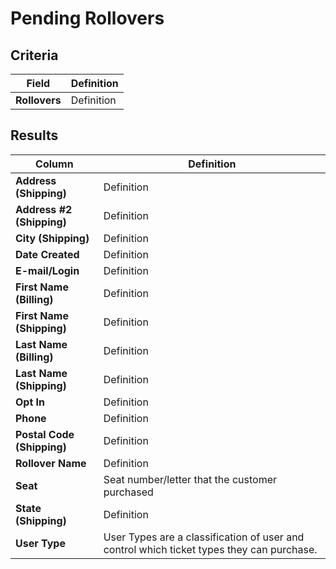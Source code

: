 # Pending Rollovers

## Criteria

| **Field** | **Definition** |
| --- | --- |
| **Rollovers** | Definition |

## Results

| **Column** | **Definition** |
| --- | --- |
| **Address \(Shipping\)** | Definition |
| **Address \#2 \(Shipping\)** | Definition |
| **City \(Shipping\)** | Definition |
| **Date Created** | Definition |
| **E-mail/Login** | Definition |
| **First Name \(Billing\)** | Definition |
| **First Name \(Shipping\)** | Definition |
| **Last Name \(Billing\)** | Definition |
| **Last Name \(Shipping\)** | Definition |
| **Opt In** | Definition |
| **Phone** | Definition |
| **Postal Code \(Shipping\)** | Definition |
| **Rollover Name** | Definition |
| **Seat** | Seat number/letter that the customer purchased|
| **State \(Shipping\)** | Definition |
| **User Type** | User Types are a classification of user and control which ticket types they can purchase. |

